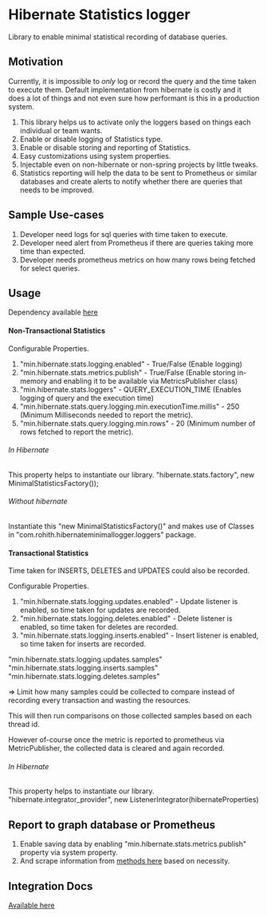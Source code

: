 # Hibernate Statistics logger

Library to enable minimal statistical recording of database queries.

## Motivation

Currently, it is impossible to *only* log or record the query and the time taken to execute them. 
Default implementation from hibernate is costly and it does a lot of things and not even sure how performant is this in a production system.

1. This library helps us to activate only the loggers based on things each individual or team wants.
2. Enable or disable logging of Statistics type.
3. Enable or disable storing and reporting of Statistics.
4. Easy customizations using system properties.
5. Injectable even on non-hibernate or non-spring projects by little tweaks.
6. Statistics reporting will help the data to be sent to Prometheus or similar databases and create alerts to notify whether there are queries that needs to be improved.

## Sample Use-cases

1. Developer need logs for sql queries with time taken to execute.
2. Developer need alert from Prometheus if there are queries taking more time than expected.
3. Developer needs prometheus metrics on how many rows being fetched for select queries.

## Usage

Dependency available [here](https://mvnrepository.com/artifact/com.github.jango89/hibernate-minimal-logger)

#### Non-Transactional Statistics

Configurable Properties.
1. "min.hibernate.stats.logging.enabled" - True/False (Enable logging)
2. "min.hibernate.stats.metrics.publish" - True/False (Enable storing in-memory and enabling it to be available via MetricsPublisher class)
3. "min.hibernate.stats.loggers" - QUERY_EXECUTION_TIME (Enables logging of query and the execution time)
4. "min.hibernate.stats.query.logging.min.executionTime.millis" - 250 (Minimum Milliseconds needed to report the metric).
5. "min.hibernate.stats.query.logging.min.rows" - 20 (Minimum number of rows fetched to report the metric).

###### In Hibernate

This property helps to instantiate our library.
"hibernate.stats.factory", new MinimalStatisticsFactory());

###### Without hibernate

Instantiate this "new MinimalStatisticsFactory()" and makes use of Classes in "com.rohith.hibernateminimallogger.loggers" package.

#### Transactional Statistics

Time taken for INSERTS, DELETES and UPDATES could also be recorded.

Configurable Properties.

1. "min.hibernate.stats.logging.updates.enabled" - Update listener is enabled, so time taken for updates are recorded.
3. "min.hibernate.stats.logging.deletes.enabled" - Delete listener is enabled, so time taken for deletes are recorded.
5. "min.hibernate.stats.logging.inserts.enabled" - Insert listener is enabled, so time taken for inserts are recorded.

"min.hibernate.stats.logging.updates.samples"
"min.hibernate.stats.logging.inserts.samples"
"min.hibernate.stats.logging.deletes.samples"

=> Limit how many samples could be collected to compare instead of recording every transaction and wasting the resources. 

This will then run comparisons on those collected samples based on each thread id.

However of-course once the metric is reported to prometheus via MetricPublisher, the collected data is cleared and again recorded.

###### In Hibernate

This property helps to instantiate our library.
"hibernate.integrator_provider", new ListenerIntegrator(hibernateProperties)

## Report to graph database or Prometheus

1. Enable saving data by enabling "min.hibernate.stats.metrics.publish" property via system property.
2. And scrape information from [methods here](https://github.com/jango89/hibernate-minimal-logger/blob/main/src/main/kotlin/com/rohith/hibernateminimallogger/metrics/MetricPublisher.kt) based on necessity.

## Integration Docs

[Available here](https://github.com/jango89/hibernate-minimal-logger/wiki)

